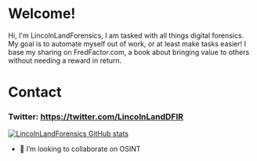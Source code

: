 # Welcome!
Hi, I'm LincolnLandForensics, I am tasked with all things digital forensics. My goal is to automate myself out of work, or at least make tasks easier! I base my sharing on FredFactor.com, a book about bringing value to others without needing a reward in return.

# Contact
### Twitter: https://twitter.com/LincolnLandDFIR

[![LincolnLandForensics GitHub stats](https://github-readme-stats.vercel.app/api?username=LincolnLandForensics)](https://github.com/anuraghazra/github-readme-stats)

- 👯 I’m looking to collaborate on OSINT
